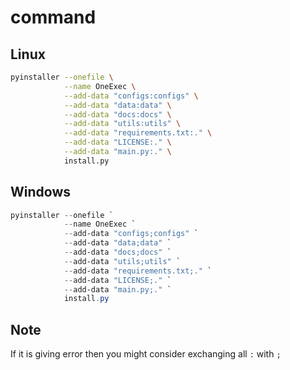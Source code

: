 # command

## Linux

```bash
pyinstaller --onefile \
            --name OneExec \
            --add-data "configs:configs" \
            --add-data "data:data" \
            --add-data "docs:docs" \
            --add-data "utils:utils" \
            --add-data "requirements.txt:." \
            --add-data "LICENSE:." \
            --add-data "main.py:." \
            install.py
```

## Windows

```powershell
pyinstaller --onefile `
            --name OneExec `
            --add-data "configs;configs" `
            --add-data "data;data" `
            --add-data "docs;docs" `
            --add-data "utils;utils" `
            --add-data "requirements.txt;." `
            --add-data "LICENSE;." `
            --add-data "main.py;." `
            install.py
```

## Note

If it is giving error then you might consider exchanging all `:` with `;`
